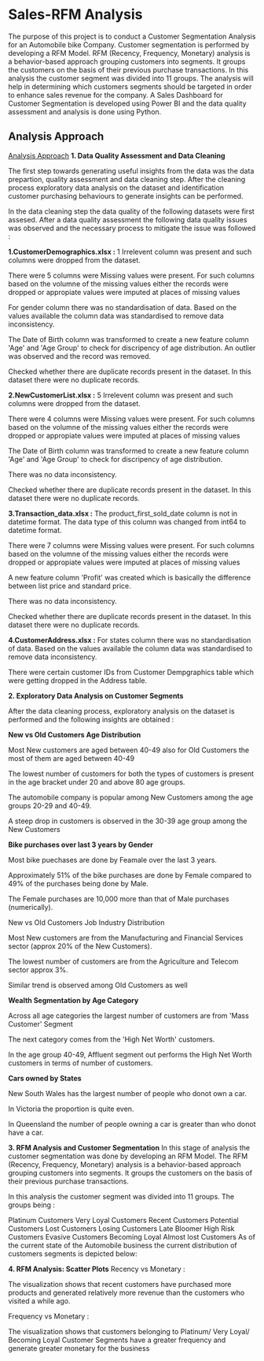 
# Sales-RFM Analysis

The purpose of this project is to conduct a Customer Segmentation Analysis for an Automobile bike Company. Customer segmentation is performed by developing a RFM Model. RFM (Recency, Frequency, Monetary) analysis is a behavior-based approach grouping customers into segments. It groups the customers on the basis of their previous purchase transactions. In this analysis the customer segment was divided into 11 groups. The analysis will help in determining which customers segments should be targeted in order to enhance sales revenue for the company. A Sales Dashboard for Customer Segmentation is developed using Power BI and the data quality assessment and analysis is done using Python.


## Analysis Approach

[Analysis Approach](https://linktodocumentation)
**1. Data Quality Assessment and Data Cleaning**

The first step towards generating useful insights from the data was the data prepartion, quality assessment and data cleaning step. After the cleaning process exploratory data analysis on the dataset and identification customer purchasing behaviours to generate insights can be performed.

In the data cleaning step the data quality of the following datasets were first assesed. After a data quality assessment the following data quality issues was observed and the necessary process to mitigate the issue was followed :

**1.CustomerDemographics.xlsx :**
1 Irrelevent column was present and such columns were dropped from the dataset.

There were 5 columns were Missing values were present. For such columns based on the volumne of the missing values either the records were dropped or appropiate values were imputed at places of missing values

For gender column there was no standardisation of data. Based on the values available the column data was standardised to remove data inconsistency.

The Date of Birth column was transformed to create a new feature column 'Age' and 'Age Group' to check for discripency of age distribution. An outlier was observed and the record was removed.

Checked whether there are duplicate records present in the dataset. In this dataset there were no duplicate records.

**2.NewCustomerList.xlsx :**
5 Irrelevent column was present and such columns were dropped from the dataset.

There were 4 columns were Missing values were present. For such columns based on the volumne of the missing values either the records were dropped or appropiate values were imputed at places of missing values

The Date of Birth column was transformed to create a new feature column 'Age' and 'Age Group' to check for discripency of age distribution.

There was no data inconsistency.

Checked whether there are duplicate records present in the dataset. In this dataset there were no duplicate records.

**3.Transaction_data.xlsx :**
The product_first_sold_date column is not in datetime format. The data type of this column was changed from int64 to datetime format.

There were 7 columns were Missing values were present. For such columns based on the volumne of the missing values either the records were dropped or appropiate values were imputed at places of missing values

A new feature column 'Profit' was created which is basically the difference between list price and standard price.

There was no data inconsistency.

Checked whether there are duplicate records present in the dataset. In this dataset there were no duplicate records.

**4.CustomerAddress.xlsx :**
For states column there was no standardisation of data. Based on the values available the column data was standardised to remove data inconsistency.

There were certain customer IDs from Customer Dempgraphics table which were getting dropped in the Address table.

**2. Exploratory Data Analysis on Customer Segments**

After the data cleaning process, exploratory analysis on the dataset is performed and the following insights are obtained :

**New vs Old Customers Age Distribution**

Most New customers are aged between 40-49 also for Old Customers the most of them are aged between 40-49

The lowest number of customers for both the types of customers is present in the age bracket under 20 and above 80 age groups.

The automobile company is popular among New Customers among the age groups 20-29 and 40-49.

A steep drop in customers is observed in the 30-39 age group among the New Customers


**Bike purchases over last 3 years by Gender**

Most bike puechases are done by Feamale over the last 3 years. 

Approximately 51% of the bike purchases are done by Female compared to 49% of the purchases being done by Male.

The Female purchases are 10,000 more than that of Male purchases (numerically).

New vs Old Customers Job Industry Distribution

Most New customers are from the Manufacturing and Financial Services sector (approx 20% of the New Customers).

The lowest number of customers are from the Agriculture and Telecom sector approx 3%.

Similar trend is observed among Old Customers as well


**Wealth Segmentation by Age Category**

Across all age categories the largest number of customers are from 'Mass Customer' Segment

The next category comes from the 'High Net Worth' customers.

In the age group 40-49, Affluent segment out performs the High Net Worth customers in terms of number of customers.


**Cars owned by States**

New South Wales has the largest number of people who donot own a car.

In Victoria the proportion is quite even.

In Queensland the number of people owning a car is greater than who donot have a car.


**3. RFM Analysis and Customer Segmentation**
In this stage of analysis the customer segmentation was done by developing an RFM Model. The RFM (Recency, Frequency, Monetary) analysis is a behavior-based approach grouping customers into segments. It groups the customers on the basis of their previous purchase transactions.

In this analysis the customer segment was divided into 11 groups. The groups being :

Platinum Customers
Very Loyal Customers
Recent Customers
Potential Customers
Lost Customers
Losing Customers
Late Bloomer
High Risk Customers
Evasive Customers
Becoming Loyal
Almost lost Customers
As of the current state of the Automobile business the current distribution of customers segments is depicted below:



**4. RFM Analysis: Scatter Plots**
Recency vs Monetary :

The visualization shows that recent customers have purchased more products and generated relatively more revenue than the customers who visited a while ago.


Frequency vs Monetary :

The visualization shows that customers belonging to Platinum/ Very Loyal/ Becoming Loyal Customer Segments have a greater frequency and generate greater monetary for the business








